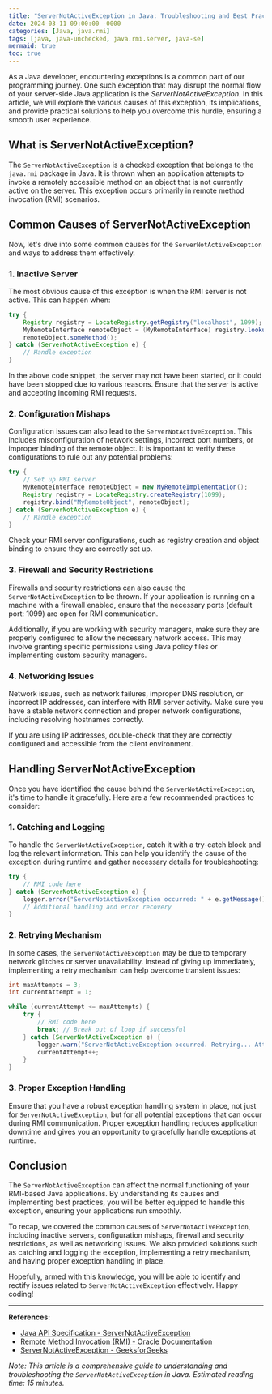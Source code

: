 ```yaml
---
title: "ServerNotActiveException in Java: Troubleshooting and Best Practices"
date: 2024-03-11 09:00:00 -0000
categories: [Java, java.rmi]
tags: [java, java-unchecked, java.rmi.server, java-se]
mermaid: true
toc: true
---
```



As a Java developer, encountering exceptions is a common part of our programming journey. One such exception that may disrupt the normal flow of your server-side Java application is the *ServerNotActiveException*. In this article, we will explore the various causes of this exception, its implications, and provide practical solutions to help you overcome this hurdle, ensuring a smooth user experience.

## What is ServerNotActiveException?

The `ServerNotActiveException` is a checked exception that belongs to the `java.rmi` package in Java. It is thrown when an application attempts to invoke a remotely accessible method on an object that is not currently active on the server. This exception occurs primarily in remote method invocation (RMI) scenarios.

## Common Causes of ServerNotActiveException

Now, let's dive into some common causes for the `ServerNotActiveException` and ways to address them effectively.

### 1. Inactive Server

The most obvious cause of this exception is when the RMI server is not active. This can happen when:

```java
try {
    Registry registry = LocateRegistry.getRegistry("localhost", 1099);
    MyRemoteInterface remoteObject = (MyRemoteInterface) registry.lookup("MyRemoteObject");
    remoteObject.someMethod();
} catch (ServerNotActiveException e) {
    // Handle exception
}
```
    
In the above code snippet, the server may not have been started, or it could have been stopped due to various reasons. Ensure that the server is active and accepting incoming RMI requests.

### 2. Configuration Mishaps

Configuration issues can also lead to the `ServerNotActiveException`. This includes misconfiguration of network settings, incorrect port numbers, or improper binding of the remote object. It is important to verify these configurations to rule out any potential problems:

```java
try {
    // Set up RMI server
    MyRemoteInterface remoteObject = new MyRemoteImplementation();
    Registry registry = LocateRegistry.createRegistry(1099);
    registry.bind("MyRemoteObject", remoteObject);
} catch (ServerNotActiveException e) {
    // Handle exception
}
```

Check your RMI server configurations, such as registry creation and object binding to ensure they are correctly set up.

### 3. Firewall and Security Restrictions

Firewalls and security restrictions can also cause the `ServerNotActiveException` to be thrown. If your application is running on a machine with a firewall enabled, ensure that the necessary ports (default port: 1099) are open for RMI communication.

Additionally, if you are working with security managers, make sure they are properly configured to allow the necessary network access. This may involve granting specific permissions using Java policy files or implementing custom security managers.

### 4. Networking Issues

Network issues, such as network failures, improper DNS resolution, or incorrect IP addresses, can interfere with RMI server activity. Make sure you have a stable network connection and proper network configurations, including resolving hostnames correctly.

If you are using IP addresses, double-check that they are correctly configured and accessible from the client environment.

## Handling ServerNotActiveException

Once you have identified the cause behind the `ServerNotActiveException`, it's time to handle it gracefully. Here are a few recommended practices to consider:

### 1. Catching and Logging

To handle the `ServerNotActiveException`, catch it with a try-catch block and log the relevant information. This can help you identify the cause of the exception during runtime and gather necessary details for troubleshooting:

```java
try {
    // RMI code here
} catch (ServerNotActiveException e) {
    logger.error("ServerNotActiveException occurred: " + e.getMessage());
    // Additional handling and error recovery
}
```

### 2. Retrying Mechanism

In some cases, the `ServerNotActiveException` may be due to temporary network glitches or server unavailability. Instead of giving up immediately, implementing a retry mechanism can help overcome transient issues:

```java
int maxAttempts = 3;
int currentAttempt = 1;

while (currentAttempt <= maxAttempts) {
    try {
        // RMI code here
        break; // Break out of loop if successful
    } catch (ServerNotActiveException e) {
        logger.warn("ServerNotActiveException occurred. Retrying... Attempt: " + currentAttempt);
        currentAttempt++;
    }
}
```

### 3. Proper Exception Handling

Ensure that you have a robust exception handling system in place, not just for `ServerNotActiveException`, but for all potential exceptions that can occur during RMI communication. Proper exception handling reduces application downtime and gives you an opportunity to gracefully handle exceptions at runtime.

## Conclusion

The `ServerNotActiveException` can affect the normal functioning of your RMI-based Java applications. By understanding its causes and implementing best practices, you will be better equipped to handle this exception, ensuring your applications run smoothly.

To recap, we covered the common causes of `ServerNotActiveException`, including inactive servers, configuration mishaps, firewall and security restrictions, as well as networking issues. We also provided solutions such as catching and logging the exception, implementing a retry mechanism, and having proper exception handling in place.

Hopefully, armed with this knowledge, you will be able to identify and rectify issues related to `ServerNotActiveException` effectively. Happy coding!

---

**References:**
- [Java API Specification - ServerNotActiveException](https://docs.oracle.com/en/java/javase/11/docs/api/java.rmi/java/rmi/ServerNotActiveException.html)
- [Remote Method Invocation (RMI) - Oracle Documentation](https://docs.oracle.com/javase/7/docs/technotes/guides/rmi/index.html)
- [ServerNotActiveException - GeeksforGeeks](https://www.geeksforgeeks.org/java-rmi-servernotactiveexception/)

*Note: This article is a comprehensive guide to understanding and troubleshooting the `ServerNotActiveException` in Java. Estimated reading time: 15 minutes.*